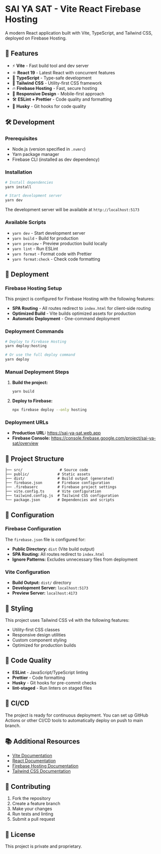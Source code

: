 # SAI YA SAT - Vite React Firebase Hosting

A modern React application built with Vite, TypeScript, and Tailwind CSS, deployed on Firebase Hosting.

## 🚀 Features

- ⚡ **Vite** - Fast build tool and dev server
- ⚛️ **React 19** - Latest React with concurrent features
- 🔷 **TypeScript** - Type-safe development
- 🎨 **Tailwind CSS** - Utility-first CSS framework
- 🔥 **Firebase Hosting** - Fast, secure hosting
- 📱 **Responsive Design** - Mobile-first approach
- 🛠️ **ESLint + Prettier** - Code quality and formatting
- 🐶 **Husky** - Git hooks for code quality

## 🛠️ Development

### Prerequisites

- Node.js (version specified in `.nvmrc`)
- Yarn package manager
- Firebase CLI (installed as dev dependency)

### Installation

```bash
# Install dependencies
yarn install

# Start development server
yarn dev
```

The development server will be available at `http://localhost:5173`

### Available Scripts

- `yarn dev` - Start development server
- `yarn build` - Build for production
- `yarn preview` - Preview production build locally
- `yarn lint` - Run ESLint
- `yarn format` - Format code with Prettier
- `yarn format:check` - Check code formatting

## 🚀 Deployment

### Firebase Hosting Setup

This project is configured for Firebase Hosting with the following features:

- **SPA Routing** - All routes redirect to `index.html` for client-side routing
- **Optimized Build** - Vite builds optimized assets for production
- **Automatic Deployment** - One-command deployment

### Deployment Commands

```bash
# Deploy to Firebase Hosting
yarn deploy:hosting

# Or use the full deploy command
yarn deploy
```

### Manual Deployment Steps

1. **Build the project:**
   ```bash
   yarn build
   ```

2. **Deploy to Firebase:**
   ```bash
   npx firebase deploy --only hosting
   ```

### Deployment URLs

- **Production URL:** https://sai-ya-sat.web.app
- **Firebase Console:** https://console.firebase.google.com/project/sai-ya-sat/overview

## 📁 Project Structure

```
├── src/                 # Source code
├── public/             # Static assets
├── dist/               # Build output (generated)
├── firebase.json       # Firebase configuration
├── .firebaserc         # Firebase project settings
├── vite.config.ts      # Vite configuration
├── tailwind.config.js  # Tailwind CSS configuration
└── package.json        # Dependencies and scripts
```

## 🔧 Configuration

### Firebase Configuration

The `firebase.json` file is configured for:
- **Public Directory:** `dist` (Vite build output)
- **SPA Routing:** All routes redirect to `index.html`
- **Ignore Patterns:** Excludes unnecessary files from deployment

### Vite Configuration

- **Build Output:** `dist/` directory
- **Development Server:** `localhost:5173`
- **Preview Server:** `localhost:4173`

## 🎨 Styling

This project uses Tailwind CSS v4 with the following features:
- Utility-first CSS classes
- Responsive design utilities
- Custom component styling
- Optimized for production builds

## 📝 Code Quality

- **ESLint** - JavaScript/TypeScript linting
- **Prettier** - Code formatting
- **Husky** - Git hooks for pre-commit checks
- **lint-staged** - Run linters on staged files

## 🔄 CI/CD

The project is ready for continuous deployment. You can set up GitHub Actions or other CI/CD tools to automatically deploy on push to main branch.

## 📚 Additional Resources

- [Vite Documentation](https://vitejs.dev/)
- [React Documentation](https://react.dev/)
- [Firebase Hosting Documentation](https://firebase.google.com/docs/hosting)
- [Tailwind CSS Documentation](https://tailwindcss.com/docs)

## 🤝 Contributing

1. Fork the repository
2. Create a feature branch
3. Make your changes
4. Run tests and linting
5. Submit a pull request

## 📄 License

This project is private and proprietary.
